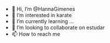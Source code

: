 - 👋 Hi, I’m @HannaGimenes
- 👀 I’m interested in karate
- 🌱 I’m currently learning ...
- 💞️ I’m looking to collaborate on estudar 
- 📫 How to reach me 

<!---
HannaGimenes/HannaGimenes is a ✨ special ✨ repository because its `README.md` (this file) appears on your GitHub profile.
You can click the Preview link to take a look at your changes.
--->
